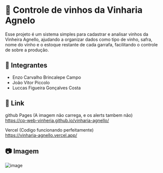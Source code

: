 # 🍷 Controle de vinhos da Vinharia Agnelo 
Esse projeto é um sistema simples para cadastrar e analisar vinhos da Vinheira Agnello, ajudando a organizar dados como tipo de vinho, safra, nome do vinho e o estoque restante de cada garrafa, facilitando o controle de sobre a produção.

## 👤 Integrantes 
- Enzo Carvalho Brincalepe Campo
- João Vitor Piccolo
- Luccas Figueira Gonçalves Costa

## 🔗 Link 
github Pages (A imagem não carrega, e os alerts tambem não)
</br> https://cp-web-vinheria.github.io/vinharia-agnello/

Vercel (Codigo funcionando perfeitamente)
</br> https://vinharia-agnello.vercel.app/

## 📷 Imagem 
![image](https://github.com/user-attachments/assets/e14fff0a-3754-4d11-9d36-49ea7b1dbf96)

